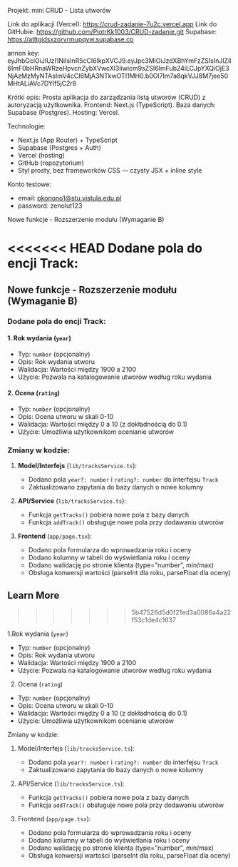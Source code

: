 Projekt: mini CRUD - Lista utworów

Link do aplikacji (Vercel): https://crud-zadanie-7u2c.vercel.app
Link do GitHubie: https://github.com/PiotrKk1003/CRUD-zadanie.git 
Supabase: https://atltgidsxzorvrmupqyw.supabase.co

annon key: eyJhbGciOiJIUzI1NiIsInR5cCI6IkpXVCJ9.eyJpc3MiOiJzdXBhYmFzZSIsInJlZiI6ImF0bHRnaWRzeHpvcnZybXVwcXl3Iiwicm9sZSI6ImFub24iLCJpYXQiOjE3NjAzMzMyNTAsImV4cCI6MjA3NTkwOTI1MH0.b0Ol7Im7a8qkVJJ8M7jee50MHtALiAVc7DYlf5jC2r8

Krótki opis:
Prosta aplikacja do zarządzania listą utworów (CRUD) z autoryzacją użytkownika. Frontend: Next.js (TypeScript). Baza danych: Supabase (Postgres). Hosting: Vercel.

Technologie:
- Next.js (App Router) + TypeScript  
- Supabase (Postgres + Auth)  
- Vercel (hosting)  
- GitHub (repozytorium)
- Styl prosty, bez frameworków CSS — czysty JSX + inline style

Konto testowe:
- email: pkonono1@stu.vistula.edu.pl
- password: zenolut123  

Nowe funkcje - Rozszerzenie modułu (Wymaganie B)

<<<<<<< HEAD
Dodane pola do encji Track:
=======
## Nowe funkcje - Rozszerzenie modułu (Wymaganie B)

### Dodane pola do encji Track:

#### 1. **Rok wydania (`year`)**
- Typ: `number` (opcjonalny)
- Opis: Rok wydania utworu
- Walidacja: Wartości między 1900 a 2100
- Użycie: Pozwala na katalogowanie utworów według roku wydania

#### 2. **Ocena (`rating`)**
- Typ: `number` (opcjonalny)
- Opis: Ocena utworu w skali 0-10
- Walidacja: Wartości między 0 a 10 (z dokładnością do 0.1)
- Użycie: Umożliwia użytkownikom ocenianie utworów

### Zmiany w kodzie:

1. **Model/Interfejs** (`lib/tracksService.ts`):
   - Dodano pola `year?: number` i `rating?: number` do interfejsu `Track`
   - Zaktualizowano zapytania do bazy danych o nowe kolumny

2. **API/Service** (`lib/tracksService.ts`):
   - Funkcja `getTracks()` pobiera nowe pola z bazy danych
   - Funkcja `addTrack()` obsługuje nowe pola przy dodawaniu utworów

3. **Frontend** (`app/page.tsx`):
   - Dodano pola formularza do wprowadzania roku i oceny
   - Dodano kolumny w tabeli do wyświetlania roku i oceny
   - Dodano walidację po stronie klienta (type="number", min/max)
   - Obsługa konwersji wartości (parseInt dla roku, parseFloat dla oceny)

## Learn More
>>>>>>> 5b47526d5d0f21ed3a0086a4a22f53c1de4c1637

1.Rok wydania (`year`)
- Typ: `number` (opcjonalny)
- Opis: Rok wydania utworu
- Walidacja: Wartości między 1900 a 2100
- Użycie: Pozwala na katalogowanie utworów według roku wydania

2. Ocena (`rating`)
- Typ: `number` (opcjonalny)
- Opis: Ocena utworu w skali 0-10
- Walidacja: Wartości między 0 a 10 (z dokładnością do 0.1)
- Użycie: Umożliwia użytkownikom ocenianie utworów

Zmiany w kodzie:

1. Model/Interfejs (`lib/tracksService.ts`):
   - Dodano pola `year?: number` i `rating?: number` do interfejsu `Track`
   - Zaktualizowano zapytania do bazy danych o nowe kolumny

2. API/Service (`lib/tracksService.ts`):
   - Funkcja `getTracks()` pobiera nowe pola z bazy danych
   - Funkcja `addTrack()` obsługuje nowe pola przy dodawaniu utworów

3. Frontend (`app/page.tsx`):
   - Dodano pola formularza do wprowadzania roku i oceny
   - Dodano kolumny w tabeli do wyświetlania roku i oceny
   - Dodano walidację po stronie klienta (type="number", min/max)
   - Obsługa konwersji wartości (parseInt dla roku, parseFloat dla oceny)

